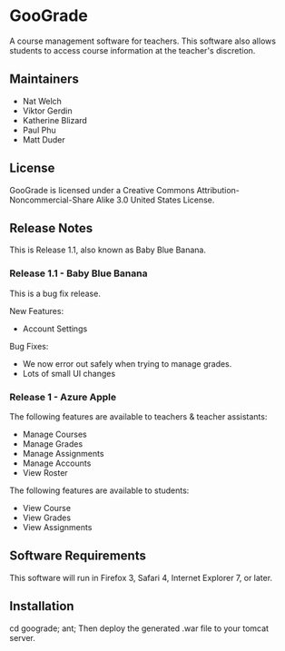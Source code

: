 # GooGrade

A course management software for teachers.  This software also allows students to access course information at the teacher's discretion.  

## Maintainers
 * Nat Welch
 * Viktor Gerdin
 * Katherine Blizard
 * Paul Phu
 * Matt Duder

## License

 GooGrade is licensed under a Creative Commons Attribution-Noncommercial-Share Alike 3.0 United States License.

## Release Notes

 This is Release 1.1, also known as Baby Blue Banana. 

### Release 1.1 - Baby Blue Banana

 This is a bug fix release.

 New Features:

 * Account Settings

 Bug Fixes:

 * We now error out safely when trying to manage grades.
 * Lots of small UI changes
  
### Release 1 - Azure Apple ###

The following features are available to teachers & teacher assistants:

 *   Manage Courses
 *   Manage Grades
 *   Manage Assignments
 *   Manage Accounts
 *   View Roster


The following features are available to students:
 
 *   View Course
 *   View Grades
 *   View Assignments

## Software Requirements

 This software will run in Firefox 3, Safari 4, Internet Explorer 7, or later.

## Installation

cd goograde; 
ant;
Then deploy the generated .war file to your tomcat server. 

